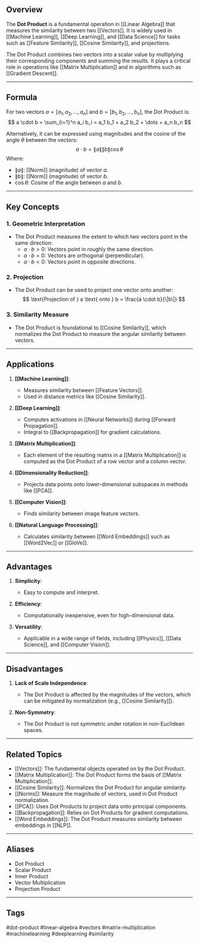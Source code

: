 ## Overview
The **Dot Product** is a fundamental operation in [[Linear Algebra]] that measures the similarity between two [[Vectors]]. It is widely used in [[Machine Learning]], [[Deep Learning]], and [[Data Science]] for tasks such as [[Feature Similarity]], [[Cosine Similarity]], and projections.

The Dot Product combines two vectors into a scalar value by multiplying their corresponding components and summing the results. It plays a critical role in operations like [[Matrix Multiplication]] and in algorithms such as [[Gradient Descent]].

---

## Formula
For two vectors $a = [a_1, a_2, \dots, a_n]$ and $b = [b_1, b_2, \dots, b_n]$, the Dot Product is:
$$
a \cdot b = \sum_{i=1}^n a_i b_i = a_1 b_1 + a_2 b_2 + \dots + a_n b_n
$$

Alternatively, it can be expressed using magnitudes and the cosine of the angle $\theta$ between the vectors:
$$
a \cdot b = \|a\| \|b\| \cos \theta
$$
Where:
- $\|a\|$: [[Norm]] (magnitude) of vector $a$.
- $\|b\|$: [[Norm]] (magnitude) of vector $b$.
- $\cos \theta$: Cosine of the angle between $a$ and $b$.

---

## Key Concepts

### 1. **Geometric Interpretation**
- The Dot Product measures the extent to which two vectors point in the same direction:
  - $a \cdot b > 0$: Vectors point in roughly the same direction.
  - $a \cdot b = 0$: Vectors are orthogonal (perpendicular).
  - $a \cdot b < 0$: Vectors point in opposite directions.

### 2. **Projection**
- The Dot Product can be used to project one vector onto another:
  $$
  \text{Projection of } a \text{ onto } b = \frac{a \cdot b}{\|b\|}
  $$

### 3. **Similarity Measure**
- The Dot Product is foundational to [[Cosine Similarity]], which normalizes the Dot Product to measure the angular similarity between vectors.

---

## Applications

1. **[[Machine Learning]]**:
   - Measures similarity between [[Feature Vectors]].
   - Used in distance metrics like [[Cosine Similarity]].

2. **[[Deep Learning]]**:
   - Computes activations in [[Neural Networks]] during [[Forward Propagation]].
   - Integral to [[Backpropagation]] for gradient calculations.

3. **[[Matrix Multiplication]]**:
   - Each element of the resulting matrix in a [[Matrix Multiplication]] is computed as the Dot Product of a row vector and a column vector.

4. **[[Dimensionality Reduction]]**:
   - Projects data points onto lower-dimensional subspaces in methods like [[PCA]].

5. **[[Computer Vision]]**:
   - Finds similarity between image feature vectors.

6. **[[Natural Language Processing]]**:
   - Calculates similarity between [[Word Embeddings]] such as [[Word2Vec]] or [[GloVe]].

---

## Advantages

1. **Simplicity**:
   - Easy to compute and interpret.

2. **Efficiency**:
   - Computationally inexpensive, even for high-dimensional data.

3. **Versatility**:
   - Applicable in a wide range of fields, including [[Physics]], [[Data Science]], and [[Computer Vision]].

---

## Disadvantages

1. **Lack of Scale Independence**:
   - The Dot Product is affected by the magnitudes of the vectors, which can be mitigated by normalization (e.g., [[Cosine Similarity]]).

2. **Non-Symmetry**:
   - The Dot Product is not symmetric under rotation in non-Euclidean spaces.

---

## Related Topics

- [[Vectors]]: The fundamental objects operated on by the Dot Product.
- [[Matrix Multiplication]]: The Dot Product forms the basis of [[Matrix Multiplication]].
- [[Cosine Similarity]]: Normalizes the Dot Product for angular similarity.
- [[Norms]]: Measure the magnitude of vectors, used in Dot Product normalization.
- [[PCA]]: Uses Dot Products to project data onto principal components.
- [[Backpropagation]]: Relies on Dot Products for gradient computations.
- [[Word Embeddings]]: The Dot Product measures similarity between embeddings in [[NLP]].

---

## Aliases
- Dot Product
- Scalar Product
- Inner Product
- Vector Multiplication
- Projection Product

---

## Tags
#dot-product #linear-algebra #vectors #matrix-multiplication #machinelearning #deeplearning #similarity